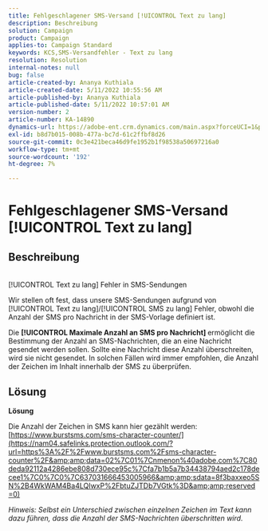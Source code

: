```yaml
---
title: Fehlgeschlagener SMS-Versand [!UICONTROL Text zu lang]
description: Beschreibung
solution: Campaign
product: Campaign
applies-to: Campaign Standard
keywords: KCS,SMS-Versandfehler - Text zu lang
resolution: Resolution
internal-notes: null
bug: false
article-created-by: Ananya Kuthiala
article-created-date: 5/11/2022 10:55:56 AM
article-published-by: Ananya Kuthiala
article-published-date: 5/11/2022 10:57:01 AM
version-number: 2
article-number: KA-14890
dynamics-url: https://adobe-ent.crm.dynamics.com/main.aspx?forceUCI=1&pagetype=entityrecord&etn=knowledgearticle&id=3ff419ea-18d1-ec11-a7b5-0022480a8e40
exl-id: b8d7b015-008b-477a-bc7d-61c2ffbf8d26
source-git-commit: 0c3e421beca46d9fe1952b1f98538a50697216a0
workflow-type: tm+mt
source-wordcount: '192'
ht-degree: 7%

---
```


# Fehlgeschlagener SMS-Versand [!UICONTROL Text zu lang]

## Beschreibung

<br>[!UICONTROL Text zu lang] Fehler in SMS-Sendungen

Wir stellen oft fest, dass unsere SMS-Sendungen aufgrund von [!UICONTROL Text zu lang]/[!UICONTROL SMS zu lang] Fehler, obwohl die Anzahl der SMS pro Nachricht in der SMS-Vorlage definiert ist.

Die <b>[!UICONTROL Maximale Anzahl an SMS pro Nachricht] </b>ermöglicht die Bestimmung der Anzahl an SMS-Nachrichten, die an eine Nachricht gesendet werden sollen. Sollte eine Nachricht diese Anzahl überschreiten, wird sie nicht gesendet. In solchen Fällen wird immer empfohlen, die Anzahl der Zeichen im Inhalt innerhalb der SMS zu überprüfen.

## Lösung

<b>Lösung</b>

Die Anzahl der Zeichen in SMS kann hier gezählt werden: [https://www.burstsms.com/sms-character-counter/](https://nam04.safelinks.protection.outlook.com/?url=https%3A%2F%2Fwww.burstsms.com%2Fsms-character-counter%2F&amp;amp;data=02%7C01%7Cnmenon%40adobe.com%7C80deda92112a4286ebe808d730ece95c%7Cfa7b1b5a7b34438794aed2c178decee1%7C0%7C0%7C637031666453005966&amp;amp;sdata=8f3baxxeo5SN%2B4WkWAM4Ba4LQIwxP%2FbtuZJTDb7VGtk%3D&amp;amp;reserved=0)


*Hinweis: Selbst ein Unterschied zwischen einzelnen Zeichen im Text kann dazu führen, dass die Anzahl der SMS-Nachrichten überschritten wird.*
